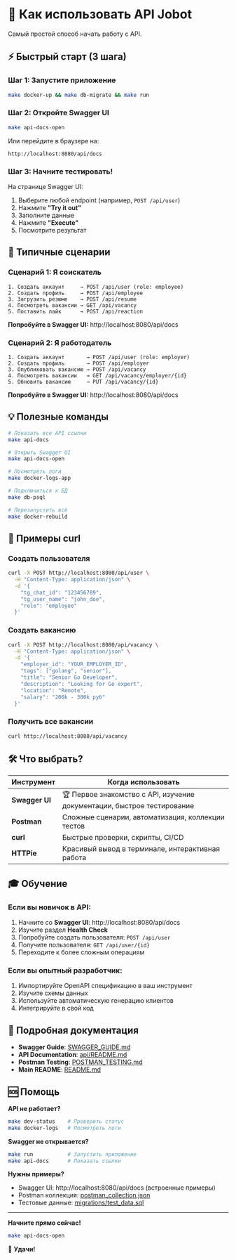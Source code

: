 # 🚀 Как использовать API Jobot

Самый простой способ начать работу с API.

## ⚡ Быстрый старт (3 шага)

### Шаг 1: Запустите приложение

```bash
make docker-up && make db-migrate && make run
```

### Шаг 2: Откройте Swagger UI

```bash
make api-docs-open
```

Или перейдите в браузере на:
```
http://localhost:8080/api/docs
```

### Шаг 3: Начните тестировать!

На странице Swagger UI:
1. Выберите любой endpoint (например, `POST /api/user`)
2. Нажмите **"Try it out"**
3. Заполните данные
4. Нажмите **"Execute"**
5. Посмотрите результат

## 🎯 Типичные сценарии

### Сценарий 1: Я соискатель

```
1. Создать аккаунт     → POST /api/user (role: employee)
2. Создать профиль     → POST /api/employee
3. Загрузить резюме    → POST /api/resume
4. Посмотреть вакансии → GET /api/vacancy
5. Поставить лайк      → POST /api/reaction
```

**Попробуйте в Swagger UI:**
http://localhost:8080/api/docs

### Сценарий 2: Я работодатель

```
1. Создать аккаунт       → POST /api/user (role: employer)
2. Создать профиль       → POST /api/employer
3. Опубликовать вакансию → POST /api/vacancy
4. Посмотреть вакансии   → GET /api/vacancy/employer/{id}
5. Обновить вакансию     → PUT /api/vacancy/{id}
```

**Попробуйте в Swagger UI:**
http://localhost:8080/api/docs

## 💡 Полезные команды

```bash
# Показать все API ссылки
make api-docs

# Открыть Swagger UI
make api-docs-open

# Посмотреть логи
make docker-logs-app

# Подключиться к БД
make db-psql

# Перезапустить всё
make docker-rebuild
```

## 📝 Примеры curl

### Создать пользователя
```bash
curl -X POST http://localhost:8080/api/user \
  -H "Content-Type: application/json" \
  -d '{
    "tg_chat_id": "123456789",
    "tg_user_name": "john_doe",
    "role": "employee"
  }'
```

### Создать вакансию
```bash
curl -X POST http://localhost:8080/api/vacancy \
  -H "Content-Type: application/json" \
  -d '{
    "employer_id": "YOUR_EMPLOYER_ID",
    "tags": ["golang", "senior"],
    "title": "Senior Go Developer",
    "description": "Looking for Go expert",
    "location": "Remote",
    "salary": "200k - 300k руб"
  }'
```

### Получить все вакансии
```bash
curl http://localhost:8080/api/vacancy
```

## 🛠️ Что выбрать?

| Инструмент | Когда использовать |
|------------|-------------------|
| **Swagger UI** | 🏆 Первое знакомство с API, изучение документации, быстрое тестирование |
| **Postman** | Сложные сценарии, автоматизация, коллекции тестов |
| **curl** | Быстрые проверки, скрипты, CI/CD |
| **HTTPie** | Красивый вывод в терминале, интерактивная работа |

## 🎓 Обучение

### Если вы новичок в API:

1. Начните со **Swagger UI**: http://localhost:8080/api/docs
2. Изучите раздел **Health Check**
3. Попробуйте создать пользователя: `POST /api/user`
4. Получите пользователя: `GET /api/user/{id}`
5. Переходите к более сложным операциям

### Если вы опытный разработчик:

1. Импортируйте OpenAPI спецификацию в ваш инструмент
2. Изучите схемы данных
3. Используйте автоматическую генерацию клиентов
4. Интегрируйте в свой код

## 📖 Подробная документация

- **Swagger Guide**: [SWAGGER_GUIDE.md](SWAGGER_GUIDE.md)
- **API Documentation**: [api/README.md](api/README.md)
- **Postman Testing**: [POSTMAN_TESTING.md](POSTMAN_TESTING.md)
- **Main README**: [README.md](README.md)

## 🆘 Помощь

**API не работает?**
```bash
make dev-status    # Проверить статус
make docker-logs   # Посмотреть логи
```

**Swagger не открывается?**
```bash
make run           # Запустить приложение
make api-docs      # Показать ссылки
```

**Нужны примеры?**
- Swagger UI: http://localhost:8080/api/docs (встроенные примеры)
- Postman коллекция: [postman_collection.json](postman_collection.json)
- Тестовые данные: [migrations/test_data.sql](migrations/test_data.sql)

---

**Начните прямо сейчас!**

```bash
make api-docs-open
```

🎉 **Удачи!**

